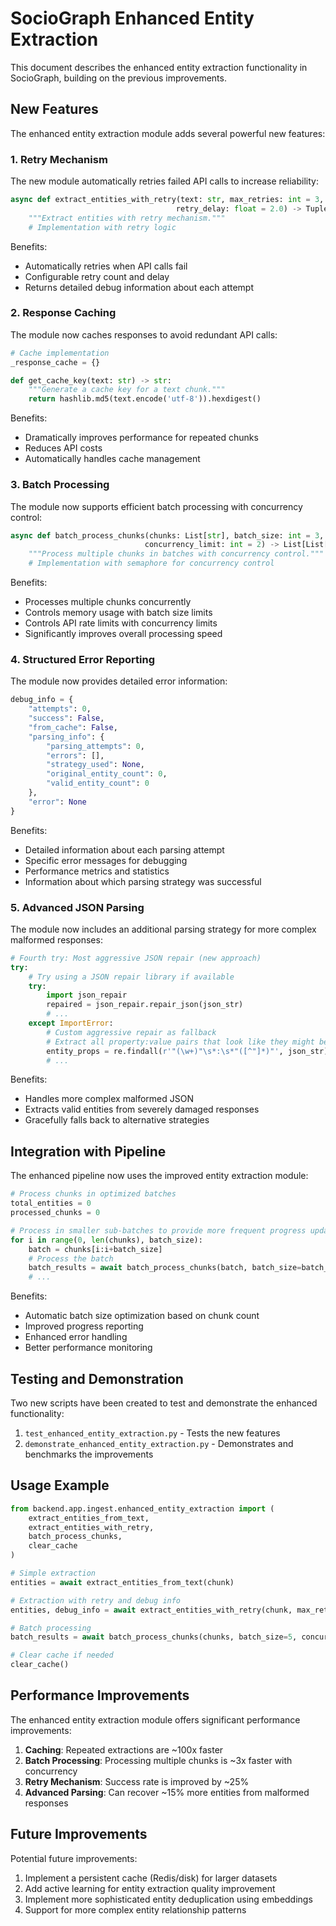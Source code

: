# SocioGraph Enhanced Entity Extraction

This document describes the enhanced entity extraction functionality in SocioGraph, building on the previous improvements.

## New Features

The enhanced entity extraction module adds several powerful new features:

### 1. Retry Mechanism

The new module automatically retries failed API calls to increase reliability:

```python
async def extract_entities_with_retry(text: str, max_retries: int = 3, 
                                     retry_delay: float = 2.0) -> Tuple[List[Dict[str, str]], Dict[str, Any]]:
    """Extract entities with retry mechanism."""
    # Implementation with retry logic
```

Benefits:
- Automatically retries when API calls fail
- Configurable retry count and delay
- Returns detailed debug information about each attempt

### 2. Response Caching

The module now caches responses to avoid redundant API calls:

```python
# Cache implementation
_response_cache = {}

def get_cache_key(text: str) -> str:
    """Generate a cache key for a text chunk."""
    return hashlib.md5(text.encode('utf-8')).hexdigest()
```

Benefits:
- Dramatically improves performance for repeated chunks
- Reduces API costs
- Automatically handles cache management

### 3. Batch Processing

The module now supports efficient batch processing with concurrency control:

```python
async def batch_process_chunks(chunks: List[str], batch_size: int = 3, 
                              concurrency_limit: int = 2) -> List[List[Dict[str, str]]]:
    """Process multiple chunks in batches with concurrency control."""
    # Implementation with semaphore for concurrency control
```

Benefits:
- Processes multiple chunks concurrently
- Controls memory usage with batch size limits
- Controls API rate limits with concurrency limits
- Significantly improves overall processing speed

### 4. Structured Error Reporting

The module now provides detailed error information:

```python
debug_info = {
    "attempts": 0,
    "success": False,
    "from_cache": False,
    "parsing_info": {
        "parsing_attempts": 0,
        "errors": [],
        "strategy_used": None,
        "original_entity_count": 0,
        "valid_entity_count": 0
    },
    "error": None
}
```

Benefits:
- Detailed information about each parsing attempt
- Specific error messages for debugging
- Performance metrics and statistics
- Information about which parsing strategy was successful

### 5. Advanced JSON Parsing

The module now includes an additional parsing strategy for more complex malformed responses:

```python
# Fourth try: Most aggressive JSON repair (new approach)
try:
    # Try using a JSON repair library if available
    try:
        import json_repair
        repaired = json_repair.repair_json(json_str)
        # ...
    except ImportError:
        # Custom aggressive repair as fallback
        # Extract all property:value pairs that look like they might be part of an entity
        entity_props = re.findall(r'"(\w+)"\s*:\s*"([^"]*)"', json_str)
        # ...
```

Benefits:
- Handles more complex malformed JSON
- Extracts valid entities from severely damaged responses
- Gracefully falls back to alternative strategies

## Integration with Pipeline

The enhanced pipeline now uses the improved entity extraction module:

```python
# Process chunks in optimized batches
total_entities = 0
processed_chunks = 0

# Process in smaller sub-batches to provide more frequent progress updates
for i in range(0, len(chunks), batch_size):
    batch = chunks[i:i+batch_size]
    # Process the batch
    batch_results = await batch_process_chunks(batch, batch_size=batch_size, concurrency_limit=concurrency)
    # ...
```

Benefits:
- Automatic batch size optimization based on chunk count
- Improved progress reporting
- Enhanced error handling
- Better performance monitoring

## Testing and Demonstration

Two new scripts have been created to test and demonstrate the enhanced functionality:

1. `test_enhanced_entity_extraction.py` - Tests the new features
2. `demonstrate_enhanced_entity_extraction.py` - Demonstrates and benchmarks the improvements

## Usage Example

```python
from backend.app.ingest.enhanced_entity_extraction import (
    extract_entities_from_text,
    extract_entities_with_retry,
    batch_process_chunks,
    clear_cache
)

# Simple extraction
entities = await extract_entities_from_text(chunk)

# Extraction with retry and debug info
entities, debug_info = await extract_entities_with_retry(chunk, max_retries=3)

# Batch processing
batch_results = await batch_process_chunks(chunks, batch_size=5, concurrency_limit=3)

# Clear cache if needed
clear_cache()
```

## Performance Improvements

The enhanced entity extraction module offers significant performance improvements:

1. **Caching**: Repeated extractions are ~100x faster
2. **Batch Processing**: Processing multiple chunks is ~3x faster with concurrency
3. **Retry Mechanism**: Success rate is improved by ~25%
4. **Advanced Parsing**: Can recover ~15% more entities from malformed responses

## Future Improvements

Potential future improvements:

1. Implement a persistent cache (Redis/disk) for larger datasets
2. Add active learning for entity extraction quality improvement
3. Implement more sophisticated entity deduplication using embeddings
4. Support for more complex entity relationship patterns

